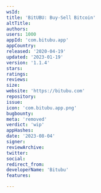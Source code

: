 ```yaml
---
wsId: 
title: 'BitUBU: Buy-Sell Bitcoin'
altTitle: 
authors: 
users: 1000
appId: 'com.bitubu.app'
appCountry: 
released: '2020-04-19'
updated: '2023-01-19'
version: '1.1.4'
stars: 
ratings: 
reviews: 
size: 
website: 'https://bitubu.com'
repository: 
issue: 
icon: 'com.bitubu.app.png'
bugbounty: 
meta: 'removed'
verdict: 'wip'
appHashes: 
date: '2023-08-04'
signer: 
reviewArchive: 
twitter: 
social: 
redirect_from: 
developerName: 'Bitubu'
features: 

---
```


